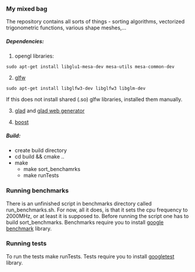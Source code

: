 ### My mixed bag
The repository contains all sorts of things - sorting algorithms, vectorized trigonometric functions, various shape meshes,...

##### Dependencies:
1. opengl libraries:
```
sudo apt-get install libglu1-mesa-dev mesa-utils mesa-common-dev
```

2. [glfw](https://github.com/glfw/glfw)
```
sudo apt-get install libglfw3-dev libglfw3 libglm-dev
```
If this does not install shared (.so) glfw libraries, installed them manually.

3. [glad](https://github.com/Dav1dde/glad) and [glad web generator](https://glad.dav1d.de)


4. [boost](https://www.boost.org/)



##### Build:
* create build directory
* cd build && cmake ..
* make
  * make sort_benchamrks
  * make runTests


### Running benchmarks
There is an unfinished script in benchmarks directory called run_benchmarks.sh. For now, all it does, is that it sets the cpu frequency to 2000MHz, or at least it is supposed to. Before running the script one has to build sort_benchmarks. Benchmarks require you to install [google benchmark](https://github.com/google/benchmark) library.

### Running tests
To run the tests make runTests. Tests require you to install [googletest](https://github.com/google/googletest) library.
